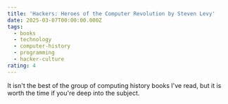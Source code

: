 ```yaml
---
title: 'Hackers: Heroes of the Computer Revolution by Steven Levy'
date: 2025-03-07T00:00:00.000Z
tags:
  - books
  - technology
  - computer-history
  - programming
  - hacker-culture
rating: 4
---
```

It isn't the best of the group of computing history books I've read, but it is worth the time if you're deep into the subject.
